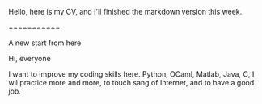 Hello, here is my CV, and I'll finished the markdown version this week.

===========

A new start from here

Hi, everyone

I want to improve my coding skills here. Python, OCaml, Matlab, Java, C, I wil practice more and more, to touch sang of Internet, and to have a good job.
